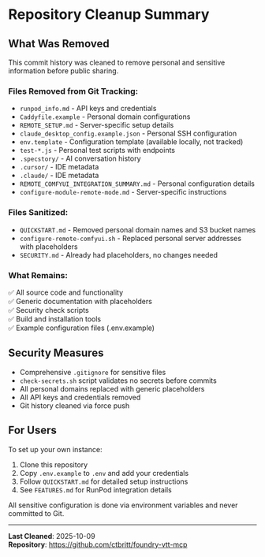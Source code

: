 # Repository Cleanup Summary

## What Was Removed

This commit history was cleaned to remove personal and sensitive information before public sharing.

### Files Removed from Git Tracking:
- `runpod_info.md` - API keys and credentials
- `Caddyfile.example` - Personal domain configurations  
- `REMOTE_SETUP.md` - Server-specific setup details
- `claude_desktop_config.example.json` - Personal SSH configuration
- `env.template` - Configuration template (available locally, not tracked)
- `test-*.js` - Personal test scripts with endpoints
- `.specstory/` - AI conversation history  
- `.cursor/` - IDE metadata
- `.claude/` - IDE metadata
- `REMOTE_COMFYUI_INTEGRATION_SUMMARY.md` - Personal configuration details
- `configure-module-remote-mode.md` - Server-specific instructions

### Files Sanitized:
- `QUICKSTART.md` - Removed personal domain names and S3 bucket names
- `configure-remote-comfyui.sh` - Replaced personal server addresses with placeholders
- `SECURITY.md` - Already had placeholders, no changes needed

### What Remains:
✅ All source code and functionality  
✅ Generic documentation with placeholders  
✅ Security check scripts  
✅ Build and installation tools  
✅ Example configuration files (.env.example)  

## Security Measures

- Comprehensive `.gitignore` for sensitive files
- `check-secrets.sh` script validates no secrets before commits
- All personal domains replaced with generic placeholders
- All API keys and credentials removed
- Git history cleaned via force push

## For Users

To set up your own instance:

1. Clone this repository
2. Copy `.env.example` to `.env` and add your credentials
3. Follow `QUICKSTART.md` for detailed setup instructions
4. See `FEATURES.md` for RunPod integration details

All sensitive configuration is done via environment variables and never committed to Git.

---

**Last Cleaned**: 2025-10-09  
**Repository**: https://github.com/ctbritt/foundry-vtt-mcp
